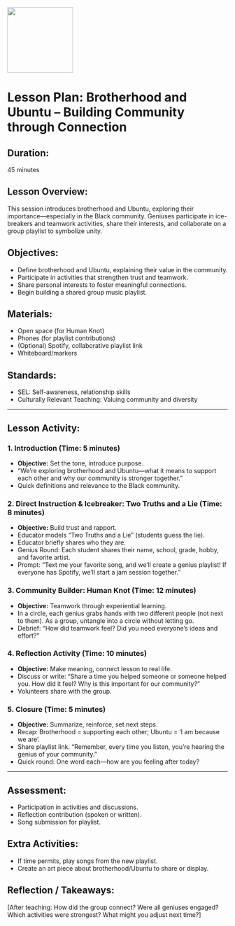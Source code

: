 <img src="https://github.com/Hgp-GeniusLabs/Curriculum/blob/10734f2c827128dde773ea4f266d154d46977866/Org-Wide/Assets/hgp_logo_original.png" width="150"/>

# Lesson Plan: Brotherhood and Ubuntu – Building Community through Connection

## **Duration:**
45 minutes

## **Lesson Overview:**
This session introduces brotherhood and Ubuntu, exploring their importance—especially in the Black community. Geniuses participate in ice-breakers and teamwork activities, share their interests, and collaborate on a group playlist to symbolize unity.

## **Objectives:**
- Define brotherhood and Ubuntu, explaining their value in the community.
- Participate in activities that strengthen trust and teamwork.
- Share personal interests to foster meaningful connections.
- Begin building a shared group music playlist.

## **Materials:**
- Open space (for Human Knot)
- Phones (for playlist contributions)
- (Optional) Spotify, collaborative playlist link
- Whiteboard/markers

## **Standards:**
- SEL: Self-awareness, relationship skills
- Culturally Relevant Teaching: Valuing community and diversity

---

## **Lesson Activity:**

### 1. **Introduction (Time: 5 minutes)**
   - **Objective:** Set the tone, introduce purpose.
   - “We’re exploring brotherhood and Ubuntu—what it means to support each other and why our community is stronger together.”
   - Quick definitions and relevance to the Black community.

### 2. **Direct Instruction & Icebreaker: Two Truths and a Lie (Time: 8 minutes)**
   - **Objective:** Build trust and rapport.
   - Educator models “Two Truths and a Lie” (students guess the lie).
   - Educator briefly shares who they are.
   - Genius Round: Each student shares their name, school, grade, hobby, and favorite artist.
   - Prompt: “Text me your favorite song, and we’ll create a genius playlist! If everyone has Spotify, we’ll start a jam session together.”

### 3. **Community Builder: Human Knot (Time: 12 minutes)**
   - **Objective:** Teamwork through experiential learning.
   - In a circle, each genius grabs hands with two different people (not next to them). As a group, untangle into a circle without letting go.
   - Debrief: “How did teamwork feel? Did you need everyone’s ideas and effort?”

### 4. **Reflection Activity (Time: 10 minutes)**
   - **Objective:** Make meaning, connect lesson to real life.
   - Discuss or write: “Share a time you helped someone or someone helped you. How did it feel? Why is this important for our community?”
   - Volunteers share with the group.

### 5. **Closure (Time: 5 minutes)**
   - **Objective:** Summarize, reinforce, set next steps.
   - Recap: Brotherhood = supporting each other; Ubuntu = ‘I am because we are’.
   - Share playlist link. “Remember, every time you listen, you’re hearing the genius of your community.”
   - Quick round: One word each—how are you feeling after today?

---

## **Assessment:**
- Participation in activities and discussions.
- Reflection contribution (spoken or written).
- Song submission for playlist.

## **Extra Activities:**
- If time permits, play songs from the new playlist.
- Create an art piece about brotherhood/Ubuntu to share or display.

## **Reflection / Takeaways:**
[After teaching: How did the group connect? Were all geniuses engaged? Which activities were strongest? What might you adjust next time?]
